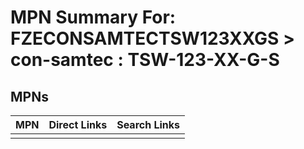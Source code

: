 



# MPN Summary For: FZECONSAMTECTSW123XXGS > con-samtec : TSW-123-XX-G-S

## MPNs
  

|MPN|Direct Links|Search Links|
| :--- | :--- | :--- |
||||

